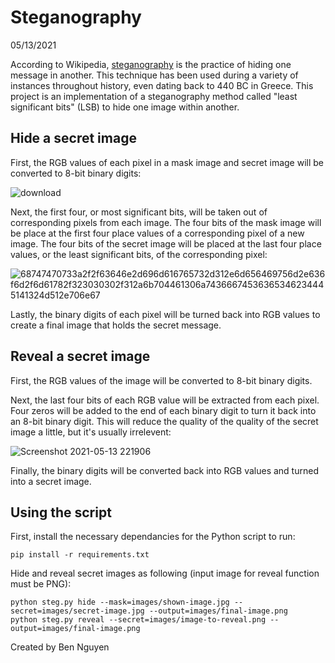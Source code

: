 # Steganography

05/13/2021

According to Wikipedia, [steganography](https://en.wikipedia.org/wiki/Steganography) is the practice of hiding one message in another. This technique has been used during a variety of instances throughout history, even dating back to 440 BC in Greece. This project is an implementation of a steganography method called "least significant bits" (LSB) to hide one image within another.


## Hide a secret image

First, the RGB values of each pixel in a mask image and secret image will be converted to 8-bit binary digits:

![download](https://user-images.githubusercontent.com/71541167/118223579-78a14280-b436-11eb-9847-7be2a64dc910.png)


Next, the first four, or most significant bits, will be taken out of corresponding pixels from each image. The four bits of the mask image will be place at the first four place values of a corresponding pixel of a new image. The four bits of the secret image will be placed at the last four place values, or the least significant bits, of the corresponding pixel:

![68747470733a2f2f63646e2d696d616765732d312e6d656469756d2e636f6d2f6d61782f323030302f312a6b704461306a74366674536365346234445141324d512e706e67](https://user-images.githubusercontent.com/71541167/118224031-33314500-b437-11eb-872d-6526fc8f1541.png)


Lastly, the binary digits of each pixel will be turned back into RGB values to create a final image that holds the secret message.

## Reveal a secret image

First, the RGB values of the image will be converted to 8-bit binary digits.

Next, the last four bits of each RGB value will be extracted from each pixel. Four zeros will be added to the end of each binary digit to turn it back into an 8-bit binary digit. This will reduce the quality of the quality of the secret image a little, but it's usually irrelevent:

![Screenshot 2021-05-13 221906](https://user-images.githubusercontent.com/71541167/118225110-48a76e80-b439-11eb-83ae-4668c5e69d7b.png)


Finally, the binary digits will be converted back into RGB values and turned into a secret image.

## Using the script

First, install the necessary dependancies for the Python script to run:
```
pip install -r requirements.txt
```

Hide and reveal secret images as following (input image for reveal function must be PNG):
```
python steg.py hide --mask=images/shown-image.jpg --secret=images/secret-image.jpg --output=images/final-image.png
python steg.py reveal --secret=images/image-to-reveal.png --output=images/final-image.png
```
Created by Ben Nguyen
